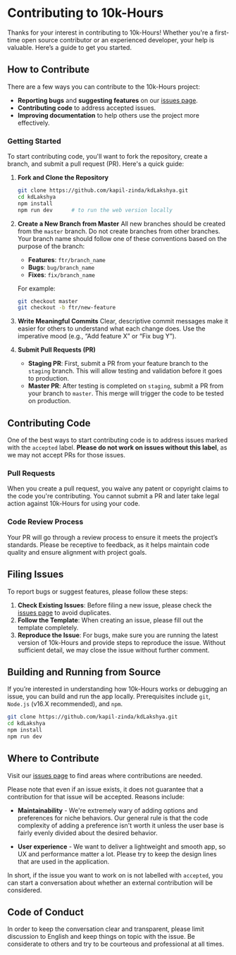 # Contributing to 10k-Hours

Thanks for your interest in contributing to 10k-Hours! Whether you're a first-time open source contributor or an experienced developer, your help is valuable. Here’s a guide to get you started.

## How to Contribute

There are a few ways you can contribute to the 10k-Hours project:

- **Reporting bugs** and **suggesting features** on our [issues page](https://github.com/kapil-zinda/kdLakshya/issues).
- **Contributing code** to address accepted issues.
- **Improving documentation** to help others use the project more effectively.

### Getting Started

To start contributing code, you'll want to fork the repository, create a branch, and submit a pull request (PR). Here's a quick guide:

1. **Fork and Clone the Repository**

   ```bash
   git clone https://github.com/kapil-zinda/kdLakshya.git
   cd kdLakshya
   npm install
   npm run dev      # to run the web version locally
   ```

2. **Create a New Branch from Master**
   All new branches should be created from the `master` branch. Do not create branches from other branches. Your branch name should follow one of these conventions based on the purpose of the branch:

   - **Features**: `ftr/branch_name`
   - **Bugs**: `bug/branch_name`
   - **Fixes**: `fix/branch_name`

   For example:

   ```bash
   git checkout master
   git checkout -b ftr/new-feature
   ```

3. **Write Meaningful Commits**
   Clear, descriptive commit messages make it easier for others to understand what each change does. Use the imperative mood (e.g., “Add feature X” or “Fix bug Y”).

4. **Submit Pull Requests (PR)**
   - **Staging PR**: First, submit a PR from your feature branch to the `staging` branch. This will allow testing and validation before it goes to production.
   - **Master PR**: After testing is completed on `staging`, submit a PR from your branch to `master`. This merge will trigger the code to be tested on production.

## Contributing Code

One of the best ways to start contributing code is to address issues marked with the `accepted` label. **Please do not work on issues without this label**, as we may not accept PRs for those issues.

### Pull Requests

When you create a pull request, you waive any patent or copyright claims to the code you're contributing. You cannot submit a PR and later take legal action against 10k-Hours for using your code.

### Code Review Process

Your PR will go through a review process to ensure it meets the project’s standards. Please be receptive to feedback, as it helps maintain code quality and ensure alignment with project goals.

## Filing Issues

To report bugs or suggest features, please follow these steps:

1. **Check Existing Issues**: Before filing a new issue, please check the [issues page](https://github.com/kapil-zinda/kdLakshya/issues) to avoid duplicates.
2. **Follow the Template**: When creating an issue, please fill out the template completely.
3. **Reproduce the Issue**: For bugs, make sure you are running the latest version of 10k-Hours and provide steps to reproduce the issue. Without sufficient detail, we may close the issue without further comment.

## Building and Running from Source

If you’re interested in understanding how 10k-Hours works or debugging an issue, you can build and run the app locally. Prerequisites include `git`, `Node.js` (v16.X recommended), and `npm`.

```bash
git clone https://github.com/kapil-zinda/kdLakshya.git
cd kdLakshya
npm install
npm run dev
```

## Where to Contribute

Visit our [issues page](https://github.com/kapil-zinda/kdLakshya/issues) to find areas where contributions are needed.

Please note that even if an issue exists, it does not guarantee that a contribution for that issue will be accepted. Reasons include:

- **Maintainability** - We're extremely wary of adding options and preferences for niche behaviors. Our general rule is that the code complexity of adding a preference isn't worth it unless the user base is fairly evenly divided about the desired behavior.

- **User experience** - We want to deliver a lightweight and smooth app, so UX and performance matter a lot. Please try to keep the design lines that are used in the application.

In short, if the issue you want to work on is not labelled with `accepted`, you can start a conversation about whether an external contribution will be considered.

## Code of Conduct

In order to keep the conversation clear and transparent, please limit discussion to English and keep things on topic with the issue. Be considerate to others and try to be courteous and professional at all times.
